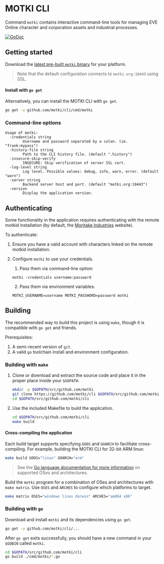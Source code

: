# MOTKI CLI

Command `motki` contains interactive command-line tools for managing EVE Online character and corporation assets and industrial processes.

[![GoDoc](https://godoc.org/github.com/motki/cli?status.svg)](https://godoc.org/github.com/motki/cli)


## Getting started

Download the [latest pre-built `motki` binary](https://github.com/motki/cli/releases/latest) for your platform.

> Note that the default configuration connects to `motki.org:18443` using SSL.

#### Install with `go get`

Alternatively, you can install the MOTKI CLI with `go get`.

```bash
go get -u github.com/motki/cli/cmd/motki
```

### Command-line options

```
Usage of motki:
  -credentials string
    	Username and password separated by a colon. (ie. "frank:mypass")
  -history-file string
    	Path to the CLI history file. (default ".history")
  -insecure-skip-verify
    	INSECURE: Skip verification of server SSL cert.
  -log-level string
    	Log level. Possible values: debug, info, warn, error. (default "warn")
  -server string
    	Backend server host and port. (default "motki.org:18443")
  -version
    	Display the application version.
```

## Authenticating

Some functionality in the application requires authenticating with the remote motkid installation (by default, the [Moritake Industries](https://moritakeindustries.com) website).

To authenticate:

1. Ensure you have a valid account with characters linked on the remote motkid installation.
2. Configure `motki` to use your credentials.
   1. Pass them via command-line option:
   ```
   motki -credentials username:password
   ```
       
   2. Pass them via environment variables:
   ```
   MOTKI_USERNAME=username MOTKI_PASSWORD=password motki
   ```


## Building

The recommended way to build this project is using `make`, though it is compatible with `go get` and friends.

Prerequisites:
1. A semi-recent version of `git`.
2. A valid `go` toolchain install and environment configuration.

### Building with `make`

1. Clone or download and extract the source code and place it in the proper place inside your `$GOPATH`.
   ```bash
   mkdir -p $GOPATH/src/github.com/motki
   git clone https://github.com/motki/cli $GOPATH/src/github.com/motki/cli
   cd $GOPATH/src/github.com/motki/cli
   ```

2. Use the included Makefile to build the application.
   ```bash
   cd $GOPATH/src/github.com/motki/cli
   make build
   ```

#### Cross-compiling the application

Each build target supports specifying `GOOS` and `GOARCH` to facilitate cross-compiling. For example, building the MOTKI CLI for 32-bit ARM linux:

```bash
make build GOOS="linux" GOARCH="arm"
```

> See the [Go language documentation for more information](https://golang.org/doc/install/source#environment) on supported OSes and architectures.

Build the `motki` program for a combination of OSes and architectures with `make matrix`. Use `OSES` and `ARCHES` to configure which platforms to target.

```bash
make matrix OSES="windows linux darwin" ARCHES="amd64 x86"
```

### Building with `go`

Download and install `motki` and its dependencies using `go get`.

```bash
go get -u github.com/motki/cli/...
```

After `go get` exits successfully, you should have a new command in your `$GOBIN` called `motki`.

```bash
cd $GOPATH/src/github.com/motki/cli
go build ./cmd/motki/*.go
```
